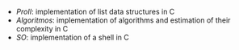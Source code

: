 - *ProII*: implementation of list data structures in C
- *Algoritmos*: implementation of algorithms and estimation of their complexity in C
- *SO*: implementation of a shell in C
